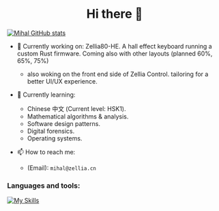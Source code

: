 <h1 align="center">Hi there 👋</h1>

[![Mihal GitHub stats](https://github-readme-stats.vercel.app/api?username=mhdimo&show_icons=true&theme=transparent)](https://github.com/mhdimo/github-readme-stats)

- 🔭 Currently working on: Zellia80-HE. A hall effect keyboard running a custom Rust firmware. Coming also with other layouts (planned 60%, 65%, 75%)
  - also woking on the front end side of Zellia Control. tailoring for a better UI/UX experience.

- 🌱 Currently learning: 
  - Chinese 中文 (Current level: HSK1).
  - Mathematical algorithms & analysis.
  - Software design patterns.
  - Digital forensics.
  - Operating systems.

- 📫 How to reach me:
  - (Email): `mihal@zellia.cn`

### Languages and tools:
[![My Skills](https://skillicons.dev/icons?i=c,cpp,rust,go,py,js,linux,vscode,git,docker)](https://skillicons.dev)

